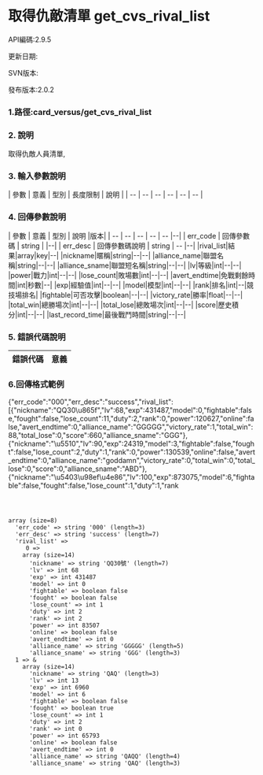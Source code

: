 # 取得仇敵清單 get_cvs_rival_list



API編碼:2.9.5

> 


更新日期:

> 

SVN版本:


發布版本:2.0.2

### 1.路徑:card_versus/get_cvs_rival_list

### 2. 說明
取得仇敵人員清單,


### 3. 輸入參數說明


| 參數 | 意義 | 型別 | 長度限制 | 說明 |
| -- | -- | -- | -- | -- | -- |


### 4. 回傳參數說明
| 參數 | 意義 | 型別 | 說明 |版本|
| -- | -- | -- | -- |
 -- |--|
| err_code | 回傳參數碼 | string |  |--|
| err_desc | 回傳參數碼說明 | string | -- |--|
|rival_list|結果|array|key|--|
|nickname|暱稱|string|--|--|
|alliance_name|聯盟名稱|string|--|--|
|alliance_sname|聯盟短名稱|string|--|--|
|lv|等級|int|--|--|
|power|戰力|int|--|--|
|lose_count|敗場數|int|--|--|
|avert_endtime|免戰剩餘時間|int|秒數|--|
|exp|經驗值|int|--|--|
|model|模型|int|--|--|
|rank|排名|int|--|競技場排名|
|fightable|可否攻擊|boolean|--|--|
|victory_rate|勝率|float|--|--|
|total_win|總勝場次|int|--|--|
|total_lose|總敗場次|int|--|--|
|score|歷史積分|int|--|--|
|last_record_time|最後戰鬥時間|string|--|--|

### 5. 錯誤代碼說明
|錯誤代碼|意義|
|--|--|



### 6.回傳格式範例

 {"err_code":"000","err_desc":"success","rival_list":[{"nickname":"QQ30\u865f","lv":68,"exp":431487,"model":0,"fightable":false,"fought":false,"lose_count":11,"duty":2,"rank":0,"power":120627,"online":false,"avert_endtime":0,"alliance_name":"GGGGG","victory_rate":1,"total_win":88,"total_lose":0,"score":660,"alliance_sname":"GGG"},{"nickname":"\u5510","lv":90,"exp":24319,"model":3,"fightable":false,"fought":false,"lose_count":2,"duty":1,"rank":0,"power":130539,"online":false,"avert_endtime":0,"alliance_name":"goddamn","victory_rate":0,"total_win":0,"total_lose":0,"score":0,"alliance_sname":"ABD"},{"nickname":"\u5403\u98ef\u4e86","lv":100,"exp":873075,"model":6,"fightable":false,"fought":false,"lose_count":1,"duty":1,"rank 
```



array (size=8)
  'err_code' => string '000' (length=3)
  'err_desc' => string 'success' (length=7)
  'rival_list' => 
     0 => 
    array (size=14)
      'nickname' => string 'QQ30號' (length=7)
      'lv' => int 68
      'exp' => int 431487
      'model' => int 0
      'fightable' => boolean false
      'fought' => boolean false
      'lose_count' => int 1
      'duty' => int 2
      'rank' => int 2
      'power' => int 83507
      'online' => boolean false
      'avert_endtime' => int 0
      'alliance_name' => string 'GGGGG' (length=5)
      'alliance_sname' => string 'GGG' (length=3)
  1 => &
    array (size=14)
      'nickname' => string 'QAQ' (length=3)
      'lv' => int 13
      'exp' => int 6960
      'model' => int 6
      'fightable' => boolean false
      'fought' => boolean true
      'lose_count' => int 1
      'duty' => int 2
      'rank' => int 0
      'power' => int 65793
      'online' => boolean false
      'avert_endtime' => int 0
      'alliance_name' => string 'QAQQ' (length=4)
      'alliance_sname' => string 'QAQ' (length=3)
```